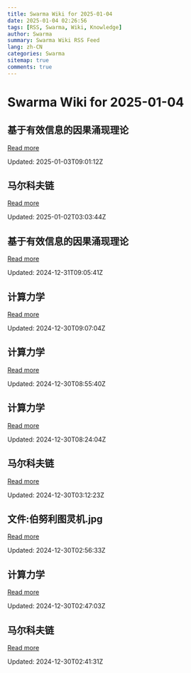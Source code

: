 ```yaml
---
title: Swarma Wiki for 2025-01-04
date: 2025-01-04 02:26:56
tags: [RSS, Swarma, Wiki, Knowledge]
author: Swarma
summary: Swarma Wiki RSS Feed
lang: zh-CN
categories: Swarma
sitemap: true
comments: true
---
```


# Swarma Wiki for 2025-01-04

## 基于有效信息的因果涌现理论
[Read more](https://wiki.swarma.org/index.php?title=%E5%9F%BA%E4%BA%8E%E6%9C%89%E6%95%88%E4%BF%A1%E6%81%AF%E7%9A%84%E5%9B%A0%E6%9E%9C%E6%B6%8C%E7%8E%B0%E7%90%86%E8%AE%BA&diff=40920&oldid=40903)

Updated: 2025-01-03T09:01:12Z

## 马尔科夫链
[Read more](https://wiki.swarma.org/index.php?title=%E9%A9%AC%E5%B0%94%E7%A7%91%E5%A4%AB%E9%93%BE&diff=40918&oldid=40893)

Updated: 2025-01-02T03:03:44Z

## 基于有效信息的因果涌现理论
[Read more](https://wiki.swarma.org/index.php?title=%E5%9F%BA%E4%BA%8E%E6%9C%89%E6%95%88%E4%BF%A1%E6%81%AF%E7%9A%84%E5%9B%A0%E6%9E%9C%E6%B6%8C%E7%8E%B0%E7%90%86%E8%AE%BA&diff=40903&oldid=40849)

Updated: 2024-12-31T09:05:41Z

## 计算力学
[Read more](https://wiki.swarma.org/index.php?title=%E8%AE%A1%E7%AE%97%E5%8A%9B%E5%AD%A6&diff=40902&oldid=40901)

Updated: 2024-12-30T09:07:04Z

## 计算力学
[Read more](https://wiki.swarma.org/index.php?title=%E8%AE%A1%E7%AE%97%E5%8A%9B%E5%AD%A6&diff=40901&oldid=40900)

Updated: 2024-12-30T08:55:40Z

## 计算力学
[Read more](https://wiki.swarma.org/index.php?title=%E8%AE%A1%E7%AE%97%E5%8A%9B%E5%AD%A6&diff=40900&oldid=40888)

Updated: 2024-12-30T08:24:04Z

## 马尔科夫链
[Read more](https://wiki.swarma.org/index.php?title=%E9%A9%AC%E5%B0%94%E7%A7%91%E5%A4%AB%E9%93%BE&diff=40893&oldid=40887)

Updated: 2024-12-30T03:12:23Z

## 文件:伯努利图灵机.jpg
[Read more](https://wiki.swarma.org/index.php?title=%E6%96%87%E4%BB%B6:%E4%BC%AF%E5%8A%AA%E5%88%A9%E5%9B%BE%E7%81%B5%E6%9C%BA.jpg&diff=40889&oldid=0)

Updated: 2024-12-30T02:56:33Z

## 计算力学
[Read more](https://wiki.swarma.org/index.php?title=%E8%AE%A1%E7%AE%97%E5%8A%9B%E5%AD%A6&diff=40888&oldid=40842)

Updated: 2024-12-30T02:47:03Z

## 马尔科夫链
[Read more](https://wiki.swarma.org/index.php?title=%E9%A9%AC%E5%B0%94%E7%A7%91%E5%A4%AB%E9%93%BE&diff=40887&oldid=40870)

Updated: 2024-12-30T02:41:31Z

